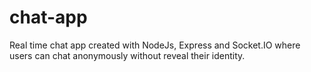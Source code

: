 # chat-app
Real time chat app created with NodeJs, Express and Socket.IO where users can chat anonymously without reveal their identity.
